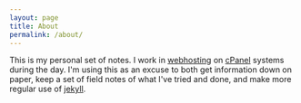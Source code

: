 ```yaml
---
layout: page
title: About
permalink: /about/
---
```

This is my personal set of notes. I work in [webhosting](https://www.wiredtree.com/about/) on [cPanel](https://cpanel.com/) systems during the day. I'm using this as an excuse to
both get information down on paper, keep a set of field notes of what I've tried and done, and make more
regular use of [jekyll](https://jekyllrb.com).


